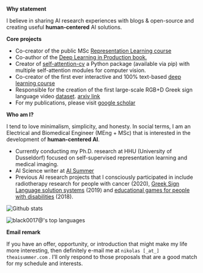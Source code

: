 **Why statement**

I believe in sharing AI research experiences with blogs & open-source and creating useful **human-centered** AI solutions.

**Core projects**

- Co-creator of the public MSc [Representation Learning course](https://www.youtube.com/playlist?list=PL3mKiGE4zNJJ83K4c3IBka6eYfe6v71dS)
- Co-author of the [Deep Learning in Production book.](https://theaisummer.com/deep-learning-in-production-book/)
- Creator of [self-attention-cv](https://github.com/The-AI-Summer/self-attention-cv) a Python package (available via pip) with multiple self-attention modules for computer vision.
- Co-creator of the first ever interactive and 100% text-based [deep learning course](https://theaisummer.com/introduction-to-deep-learning-course/)
- Responsible for the creation of the first large-scale RGB+D Greek sign language video [dataset](https://zenodo.org/record/3941811#.Xw6nqJZRU5k). [arxiv link](https://arxiv.org/abs/2007.12530)
- For my publications, please visit [google scholar](https://scholar.google.com/citations?user=3kaPme8AAAAJ&hl=en)



**Who am I?**

I tend to love minimalism, simplicity, and honesty. In social terms, I am an Electrical and Biomedical Engineer (MEng + MSc) that is interested in the  development of **human-centered AI**. 
- Currently conducting my Ph.D. research at HHU (University of Dusseldorf) focused on self-supervised representation learning and medical imaging.
- AI Science writer at [AI Summer](https://theaisummer.com/)
- Previous AI research projects that I consciously participated in include radiotherapy research for people with cancer (2020), [Greek Sign Language solution systems](https://www.iti.gr/iti/projects/%CE%95%CF%80%CE%B9%CE%BA%CE%BF%CE%B9%CE%BD%CF%89%CE%BD%CF%8E.html) (2019) and [educational games for people with disabilities](https://www.iti.gr/iti/projects/MaTHiSiS.html) (2018).



![Github stats](https://github-readme-stats.vercel.app/api?username=black0017&show_icons=true&hide_border=true)

![`black0017@`'s top languages](https://github-readme-stats.vercel.app/api/top-langs/?username=black0017&hide_title=true&layout=compact&langs_count=10&hide=html,javascript,css)


**Email remark**

If you have an offer, opportunity, or introduction that might make my life more interesting, then definitely e-mail me at `nikolas [_at_] theaisummer.com` . I’ll only respond to those proposals that are a good match for my schedule and interests.
